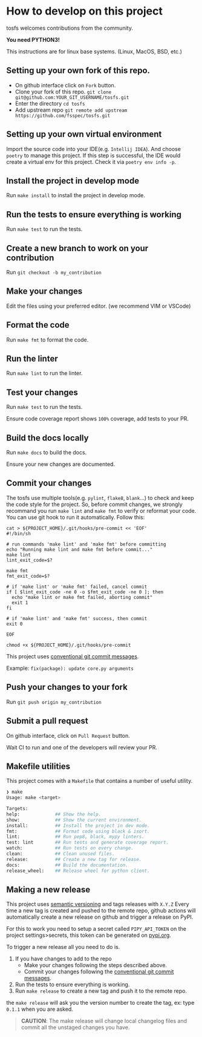 # How to develop on this project

tosfs welcomes contributions from the community.

**You need PYTHON3!**

This instructions are for linux base systems. (Linux, MacOS, BSD, etc.)
## Setting up your own fork of this repo.

- On github interface click on `Fork` button.
- Clone your fork of this repo. `git clone git@github.com:YOUR_GIT_USERNAME/tosfs.git`
- Enter the directory `cd tosfs`
- Add upstream repo `git remote add upstream https://github.com/fsspec/tosfs.git`

## Setting up your own virtual environment

Import the source code into your IDE(e.g. `Intellij IDEA`). And choose `poetry` to manage this project.
If this step is successful, the IDE would create a virtual env for this project. 
Check it via `poetry env info -p`.

## Install the project in develop mode

Run `make install` to install the project in develop mode.

## Run the tests to ensure everything is working

Run `make test` to run the tests.

## Create a new branch to work on your contribution

Run `git checkout -b my_contribution`

## Make your changes

Edit the files using your preferred editor. (we recommend VIM or VSCode)

## Format the code

Run `make fmt` to format the code.

## Run the linter

Run `make lint` to run the linter.

## Test your changes

Run `make test` to run the tests.

Ensure code coverage report shows `100%` coverage, add tests to your PR.

## Build the docs locally

Run `make docs` to build the docs.

Ensure your new changes are documented.

## Commit your changes

The tosfs use multiple tools(e.g. `pylint`, `flake8`, `blank`...) to check and keep the code style for the project.
So, before commit changes, we strongly recommand you run `make lint` and `make fmt` to verify or reformat your code.
You can use git hook to run it automatically. Follow this:

```shell
cat > ${PROJECT_HOME}/.git/hooks/pre-commit << 'EOF'
#!/bin/sh

# run commands 'make lint' and 'make fmt' before committing
echo "Running make lint and make fmt before commit..."
make lint
lint_exit_code=$?

make fmt
fmt_exit_code=$?

# if 'make lint' or 'make fmt' failed, cancel commit
if [ $lint_exit_code -ne 0 -o $fmt_exit_code -ne 0 ]; then
  echo "make lint or make fmt failed, aborting commit"
  exit 1
fi

# if 'make lint' and 'make fmt' success, then commit
exit 0

EOF

chmod +x ${PROJECT_HOME}/.git/hooks/pre-commit
```

This project uses [conventional git commit messages](https://www.conventionalcommits.org/en/v1.0.0/).

Example: `fix(package): update core.py arguments`

## Push your changes to your fork

Run `git push origin my_contribution`

## Submit a pull request

On github interface, click on `Pull Request` button.

Wait CI to run and one of the developers will review your PR.
## Makefile utilities

This project comes with a `Makefile` that contains a number of useful utility.

```bash 
❯ make
Usage: make <target>

Targets:
help:             ## Show the help.
show:             ## Show the current environment.
install:          ## Install the project in dev mode.
fmt:              ## Format code using black & isort.
lint:             ## Run pep8, black, mypy linters.
test: lint        ## Run tests and generate coverage report.
watch:            ## Run tests on every change.
clean:            ## Clean unused files.
release:          ## Create a new tag for release.
docs:             ## Build the documentation.
release_wheel:    ## Release wheel for python client.
```

## Making a new release

This project uses [semantic versioning](https://semver.org/) and tags releases with `X.Y.Z`
Every time a new tag is created and pushed to the remote repo, github actions will
automatically create a new release on github and trigger a release on PyPI.

For this to work you need to setup a secret called `PIPY_API_TOKEN` on the project settings>secrets, 
this token can be generated on [pypi.org](https://pypi.org/account/).

To trigger a new release all you need to do is.

1. If you have changes to add to the repo
    * Make your changes following the steps described above.
    * Commit your changes following the [conventional git commit messages](https://www.conventionalcommits.org/en/v1.0.0/).
2. Run the tests to ensure everything is working.
4. Run `make release` to create a new tag and push it to the remote repo.

the `make release` will ask you the version number to create the tag, ex: type `0.1.1` when you are asked.

> **CAUTION**:  The make release will change local changelog files and commit all the unstaged changes you have.
